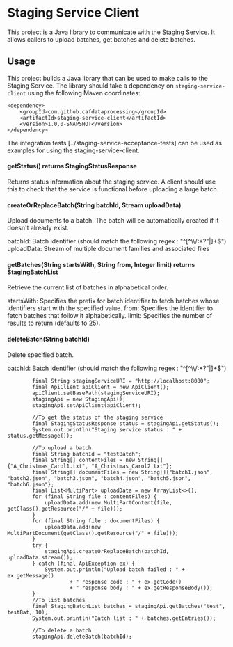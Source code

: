 # Staging Service Client

This project is a Java library to communicate with the [Staging Service](../staging-service). It allows callers to upload batches, get batches and delete batches. 

## Usage

This project builds a Java library that can be used to make calls to the Staging Service. The library should take a dependency on `staging-service-client` using the following Maven coordinates:

    <dependency>
        <groupId>com.github.cafdataprocessing</groupId>
        <artifactId>staging-service-client</artifactId>
        <version>1.0.0-SNAPSHOT</version>
    </dependency>

The integration tests [../staging-service-acceptance-tests] can be used as examples for using the staging-service-client.

#### getStatus() returns StagingStatusResponse
Returns status information about the staging service. A client should use this to check that the service is functional before uploading a large batch.

#### createOrReplaceBatch(String batchId, Stream<MultiPart> uploadData)
Upload documents to a batch. The batch will be automatically created if it doesn't already exist.

batchId: Batch identifier (should match the following regex : "^[^\\\\/:*?\"|]+$")
uploadData: Stream of multiple document families and associated files

#### getBatches(String startsWith, String from, Integer limit) returns StagingBatchList
Retrieve the current list of batches in alphabetical order.

startsWith: Specifies the prefix for batch identifier to fetch batches whose identifiers start with the specified value.
from: Specifies the identifier to fetch batches that follow it alphabetically.
limit: Specifies the number of results to return (defaults to 25).

#### deleteBatch(String batchId)
Delete specified batch.

batchId: Batch identifier (should match the following regex : "^[^\\\\/:*?\"|]+$")

```
        final String stagingServiceURI = "http://localhost:8080";
        final ApiClient apiClient = new ApiClient();
        apiClient.setBasePath(stagingServiceURI);
        stagingApi = new StagingApi();
        stagingApi.setApiClient(apiClient);
        
        //To get the status of the staging service
        final StagingStatusResponse status = stagingApi.getStatus();
        System.out.println("Staging service status : " + status.getMessage());
        
        //To upload a batch
        final String batchId = "testBatch";
        final String[] contentFiles = new String[]{"A_Christmas_Carol1.txt", "A_Christmas_Carol2.txt"};
        final String[] documentFiles = new String[]{"batch1.json", "batch2.json", "batch3.json", "batch4.json", "batch5.json", "batch6.json"};
        final List<MultiPart> uploadData = new ArrayList<>();
        for (final String file : contentFiles) {
            uploadData.add(new MultiPartContent(file, getClass().getResource("/" + file)));
        }
        for (final String file : documentFiles) {
            uploadData.add(new MultiPartDocument(getClass().getResource("/" + file)));
        }
        try {
            stagingApi.createOrReplaceBatch(batchId, uploadData.stream());
        } catch (final ApiException ex) {
            System.out.println("Upload batch failed : " + ex.getMessage()
                    + " response code : " + ex.getCode()
                    + " response body : " + ex.getResponseBody());
        }
        //To list batches
        final StagingBatchList batches = stagingApi.getBatches("test", testBat, 10);
        System.out.println("Batch list : " + batches.getEntries());
        
        //To delete a batch
        stagingApi.deleteBatch(batchId);
        
```
